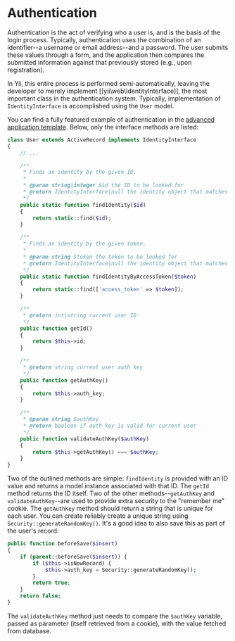 Authentication
==============

Authentication is the act of verifying who a user is, and is the basis of the login process. Typically, authentication uses the combination of an identifier--a username or email address--and a password. The user submits these values  through a form, and the application then compares the submitted information against that previously stored (e.g., upon registration).

In Yii, this entire process is performed semi-automatically, leaving the developer to merely implement [[yii\web\IdentityInterface]], the most important class in the authentication system. Typically, implementation of `IdentityInterface` is accomplished using the `User` model.

You can find a fully featured example of authentication in the
[advanced application template](installation.md). Below, only the interface methods are listed:

```php
class User extends ActiveRecord implements IdentityInterface
{
	// ...

	/**
	 * Finds an identity by the given ID.
	 *
	 * @param string|integer $id the ID to be looked for
	 * @return IdentityInterface|null the identity object that matches the given ID.
	 */
	public static function findIdentity($id)
	{
		return static::find($id);
	}

	/**
	 * Finds an identity by the given token.
	 *
	 * @param string $token the token to be looked for
	 * @return IdentityInterface|null the identity object that matches the given token.
	 */
	public static function findIdentityByAccessToken($token)
	{
		return static::find(['access_token' => $token]);
	}

	/**
	 * @return int|string current user ID
	 */
	public function getId()
	{
		return $this->id;
	}

	/**
	 * @return string current user auth key
	 */
	public function getAuthKey()
	{
		return $this->auth_key;
	}

	/**
	 * @param string $authKey
	 * @return boolean if auth key is valid for current user
	 */
	public function validateAuthKey($authKey)
	{
		return $this->getAuthKey() === $authKey;
	}
}
```

Two of the outlined methods are simple: `findIdentity` is provided with an  ID value and returns a model instance associated with that ID. The `getId` method returns the ID itself.
Two of the other methods--`getAuthKey` and `validateAuthKey`--are used to provide extra security to the "remember me" cookie. The `getAuthKey` method should return a string that is unique for each user. You can create reliably create a unique string using `Security::generateRandomKey()`. It's a good idea to also save this as part of the user's record:

```php
public function beforeSave($insert)
{
	if (parent::beforeSave($insert)) {
		if ($this->isNewRecord) {
			$this->auth_key = Security::generateRandomKey();
		}
		return true;
	}
	return false;
}
```

The `validateAuthKey` method just needs to compare the `$authKey` variable, passed as parameter (itself retrieved from a cookie), with the value fetched from database.
